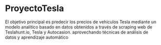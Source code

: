 # ProyectoTesla

El objetivo principal es predecir los precios de vehículos Tesla mediante un modelo 
analítico basado en datos obtenidos a través de scraping web 
de Teslahunt.io, Tesla y Autocasion. aprovechando técnicas 
de análisis de datos y aprendizaje automático
